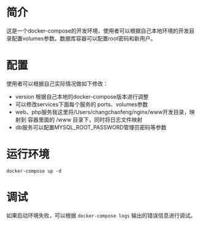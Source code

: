 # 简介
这是一个docker-compose的开发环境，使用者可以根据自己本地环境的开发目录配置volumes参数。数据库容器可以配置root密码和新用户。

# 配置
使用者可以根据自己实际情况做如下修改：
- version 根据自己本地的docker-compose版本进行调整
- 可以修改services下面每个服务的 ports、volumes参数
- web、php服务我这里将/Users/changchaofeng/nginx/www开发目录，映射到 容器里面的 /www 目录下，同时将日志文件映射
- db服务可以配置MYSQL_ROOT_PASSWORD管理员密码等参数

# 运行环境
`docker-compose up -d`

# 调试
如果启动环境失败，可以根据 `docker-compose logs` 输出的错误信息进行调试。